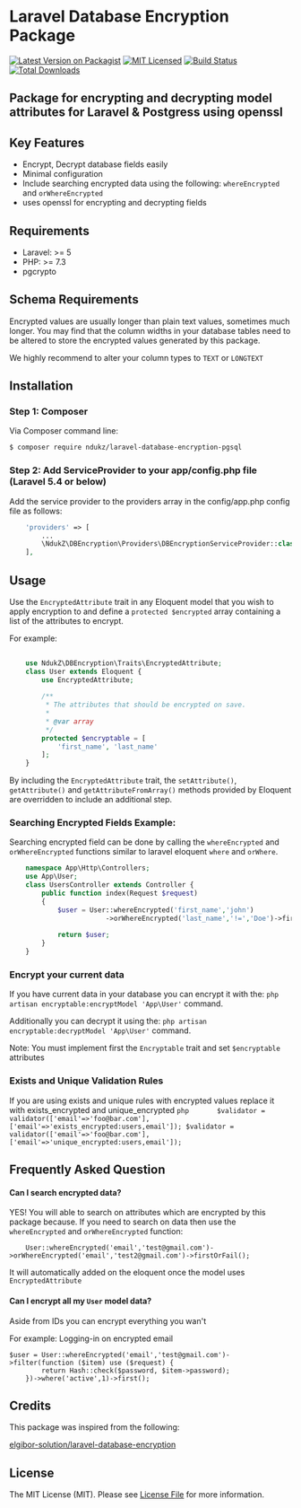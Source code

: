 # Laravel Database Encryption Package


[![Latest Version on Packagist](https://img.shields.io/packagist/v/ndukz/laravel-database-encryption-pgsql.svg?style=flat-square)](https://packagist.org/packages/ndukz/laravel-database-encryption-pgsql) 
[![MIT Licensed](https://img.shields.io/badge/license-MIT-brightgreen.svg?style=flat-square)](LICENSE.md) 
[![Build Status](https://travis-ci.com/ndukz/laravel-database-encryption.svg?branch=main)](https://travis-ci.com/ndukz/laravel-database-encryption-pgsql) 
[![Total Downloads](https://img.shields.io/packagist/dt/ndukz/laravel-database-encryption.svg?style=flat-square)](https://packagist.org/packages/ndukz/laravel-database-encryption-pgsql)


## Package for encrypting and decrypting model attributes for Laravel & Postgress using openssl

## Key Features

* Encrypt, Decrypt database fields easily
* Minimal configuration
* Include searching encrypted data using the following:
    `whereEncrypted` and `orWhereEncrypted`
* uses openssl for encrypting and decrypting fields

## Requirements

* Laravel: >= 5
* PHP: >= 7.3
* pgcrypto

## Schema Requirements

Encrypted values are usually longer than plain text values, sometimes much longer.
You may find that the column widths in your database tables need to be altered to
store the encrypted values generated by this package.

We highly recommend to alter your column types to `TEXT` or `LONGTEXT`

## Installation

### Step 1: Composer

Via Composer command line:

```bash
$ composer require ndukz/laravel-database-encryption-pgsql
```

### Step 2: Add ServiceProvider to your app/config.php file (Laravel 5.4 or below)
Add the service provider to the providers array in the config/app.php config file as follows:
```php
    'providers' => [
        ...
        \NdukZ\DBEncryption\Providers\DBEncryptionServiceProvider::class,
    ],
```

## Usage

Use the `EncryptedAttribute` trait in any Eloquent model that you wish to apply encryption
to and define a `protected $encrypted` array containing a list of the attributes to encrypt.

For example:

```php
    
    use NdukZ\DBEncryption\Traits\EncryptedAttribute;
    class User extends Eloquent {
        use EncryptedAttribute;
       
        /**
         * The attributes that should be encrypted on save.
         *
         * @var array
         */
        protected $encryptable = [
            'first_name', 'last_name'
        ];
    }
```

By including the `EncryptedAttribute` trait, the `setAttribute()`, `getAttribute()` and `getAttributeFromArray()`
methods provided by Eloquent are overridden to include an additional step.

### Searching Encrypted Fields Example:
Searching encrypted field can be done by calling the `whereEncrypted` and `orWhereEncrypted` functions
similar to laravel eloquent `where` and `orWhere`.


```php
    namespace App\Http\Controllers;
    use App\User;
    class UsersController extends Controller {
        public function index(Request $request)
        {
            $user = User::whereEncrypted('first_name','john')
                        ->orWhereEncrypted('last_name','!=','Doe')->firstOrFail();
            
            return $user;
        }
    }
```

### Encrypt your current data
 If you have current data in your database you can encrypt it with the: 
    `php artisan encryptable:encryptModel 'App\User'` command.
    
 Additionally you can decrypt it using the:
    `php artisan encryptable:decryptModel 'App\User'` command.

 Note: You must implement first the `Encryptable` trait and set `$encryptable` attributes

### Exists and Unique Validation Rules
 If you are using exists and unique rules with encrypted values replace it with exists_encrypted and unique_encrypted 
    ```php      
      $validator = validator(['email'=>'foo@bar.com'], ['email'=>'exists_encrypted:users,email']);
      $validator = validator(['email'=>'foo@bar.com'], ['email'=>'unique_encrypted:users,email']);
    ```

## Frequently Asked Question
#### Can I search encrypted data?
YES! You will able to search on attributes which are encrypted by this package because.
If you need to search on data then use the `whereEncrypted` and `orWhereEncrypted` function:
```
    User::whereEncrypted('email','test@gmail.com')->orWhereEncrypted('email','test2@gmail.com')->firstOrFail();
```
It will automatically added on the eloquent once the model uses `EncryptedAttribute`

#### Can I encrypt all my `User` model data?
Aside from IDs you can encrypt everything you wan't

For example:
Logging-in on encrypted email
```
$user = User::whereEncrypted('email','test@gmail.com')->filter(function ($item) use ($request) {
        return Hash::check($password, $item->password);
    })->where('active',1)->first();
```

## Credits
This package was inspired from the following:
 
 [elgibor-solution/laravel-database-encryption](https://github.com/elgibor-solution/laravel-database-encryption)
 
## License
The MIT License (MIT). Please see [License File](LICENSE.md) for more information.